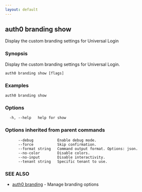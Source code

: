 ```yaml
---
layout: default
---
```

## auth0 branding show

Display the custom branding settings for Universal Login

### Synopsis

Display the custom branding settings for Universal Login.

```
auth0 branding show [flags]
```

### Examples

```
auth0 branding show
```

### Options

```
  -h, --help   help for show
```

### Options inherited from parent commands

```
      --debug           Enable debug mode.
      --force           Skip confirmation.
      --format string   Command output format. Options: json.
      --no-color        Disable colors.
      --no-input        Disable interactivity.
      --tenant string   Specific tenant to use.
```

### SEE ALSO

* [auth0 branding](auth0_branding.md)	 - Manage branding options

